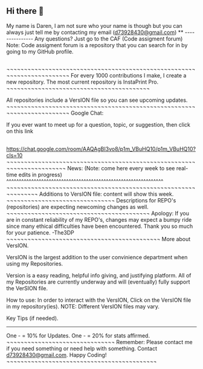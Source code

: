 ## Hi there 👋
  My name is Daren,
   I am not sure who
    your name is though
      but you can always
       just tell me by contacting
     my email (d73928430@gmail.com) 
  **
           ---------------
          Any questions? Just go to the CAF
          (Code assigment forum)
          Note: Code assigment forum is a repository 
          that you can search for in by going
          to my GitHub profile.
##

¬¬¬¬¬¬¬¬¬¬¬¬¬¬¬¬¬¬¬¬¬¬¬¬¬¬¬¬¬¬¬¬¬¬¬¬¬¬¬¬¬¬¬¬¬¬¬¬¬¬¬¬¬¬¬¬¬¬¬¬¬¬¬¬¬¬¬¬¬¬¬¬
For every 1000 contributions I make, I create a new repository.
The most current repository is InstaPrint Pro.
¬¬¬¬¬¬¬¬¬¬¬¬¬¬¬¬¬¬¬¬¬¬¬¬¬¬¬¬¬¬¬¬¬¬¬¬¬¬¬¬¬

All repositories include a VersION file so you can see upcoming updates.
¬¬¬¬¬¬¬¬¬¬¬¬¬¬¬¬¬¬¬¬¬¬¬¬¬¬¬¬¬¬¬¬¬¬¬¬¬¬¬¬¬¬¬¬¬¬¬¬¬¬¬¬¬¬¬¬¬¬¬¬¬¬¬¬¬¬¬¬¬¬¬¬
Google Chat:

If you ever want to meet up for a question, topic,
or suggestion, then click on this link
##
https://chat.google.com/room/AAQAgBI3vo8/p1m_VBuHQ10/p1m_VBuHQ10?cls=10
¬¬¬¬¬¬¬¬¬¬¬¬¬¬¬¬¬¬¬¬¬¬¬¬¬¬¬¬¬¬¬¬¬¬¬¬¬¬¬¬¬¬¬¬¬¬¬¬¬¬¬¬¬¬¬¬¬¬¬¬¬¬¬¬¬¬¬¬¬¬¬
News: 
(Note: come here every week to see real-time edits in progress)
^^^^^^^^^^^^^^^^^^^^^^^^^^^^^^^^^^^^^^^^^^^^^^^^^^^^^^^^^^^^^^^
¬¬¬¬¬¬¬¬¬¬¬¬¬¬¬¬¬¬¬¬¬¬¬¬¬¬¬¬¬¬¬¬¬¬¬¬¬¬¬¬¬¬¬¬¬¬¬¬¬¬¬¬¬¬¬¬¬¬¬¬¬¬¬
Additions to VersION file:
content will show this week.
¬¬¬¬¬¬¬¬¬¬¬¬¬¬¬¬¬¬¬¬¬¬¬¬¬¬¬¬¬¬¬
Descriptions for REPO's (repositories)
are expecting newcoming changes as well.
¬¬¬¬¬¬¬¬¬¬¬¬¬¬¬¬¬¬¬¬¬¬¬¬¬¬¬¬¬¬¬¬¬¬¬¬¬¬¬¬¬
Apology: If you are in constant reliability of my REPO's,
changes may expect a bumpy ride since many ethical difficulties 
have been encountered. 
Thank you so much for your patience. -The3DP
¬¬¬¬¬¬¬¬¬¬¬¬¬¬¬¬¬¬¬¬¬¬¬¬¬¬¬¬¬¬¬¬¬¬¬¬¬¬¬¬¬¬¬¬
More about VersION.

VersION is the largest addition to the user convinience
department when using my Repositories. 

Version is a easy reading, helpful info giving, and
justifying platform. All of my Repositories are currently underway 
and will (eventually) fully support the VerSION file.

How to use: In order to interact with the VersION, Click on 
the VersION file in my repository(ies). 
NOTE: Different VersION files may vary.

Key Tips (if needed).
**********************
One - = 10% for Updates.
One - = 20% for stats affirmed.
¬¬¬¬¬¬¬¬¬¬¬¬¬¬¬¬¬¬¬¬¬¬¬¬¬¬¬¬¬¬¬
Remember: Please contact me if you 
need something or need help with something.
Contact d73928430@gmail.com. Happy Coding!
¬¬¬¬¬¬¬¬¬¬¬¬¬¬¬¬¬¬¬¬¬¬¬¬¬¬¬¬¬¬¬¬¬¬¬¬¬¬¬¬¬¬¬
